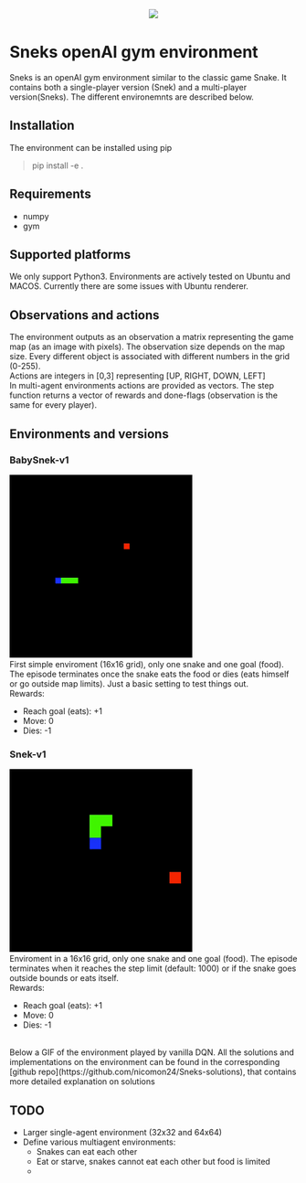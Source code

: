 <p align="center"><img src="http://i0.kym-cdn.com/photos/images/original/001/185/731/ed3.png" height="164"></p>

# Sneks openAI gym environment
Sneks is an openAI gym environment similar to the classic game Snake. It contains both a single-player version (Snek) and a multi-player version(Sneks). The different environemnts are described below.

## Installation
The environment can be installed using pip

> pip install -e .

## Requirements
- numpy
- gym

## Supported platforms
We only support Python3. Environments are actively tested on Ubuntu and MACOS. Currently there are some issues with Ubuntu renderer.

## Observations and actions
The environment outputs as an observation a matrix representing the game map (as an image with pixels). The observation size depends on the map size. Every different object is associated with different numbers in the grid (0-255).<br>
Actions are integers in [0,3] representing [UP, RIGHT, DOWN, LEFT]<br>
In multi-agent environments actions are provided as vectors. The step function returns a vector of rewards and done-flags (observation is the same for every player).

## Environments and versions

### BabySnek-v1
![babysnek][babysnek] <br>
First simple enviroment (16x16 grid), only one snake and one goal (food). The episode terminates once the snake eats the food or dies (eats himself or go outside map limits). Just a basic setting to test things out.<br>
Rewards:
- Reach goal (eats): +1
- Move: 0
- Dies: -1

[babysnek]: src/babysnek.gif?raw=true

### Snek-v1
![snek][snek] <br>
Enviroment in a 16x16 grid, only one snake and one goal (food). The episode terminates when it reaches the step limit (default: 1000) or if the snake goes outside bounds or eats itself.<br>
Rewards:
- Reach goal (eats): +1
- Move: 0
- Dies: -1
<br>
Below a GIF of the environment played by vanilla DQN. All the solutions and implementations on the environment can be found in the corresponding [github repo](https://github.com/nicomon24/Sneks-solutions), that contains more detailed explanation on solutions

[snek]: src/snek.gif?raw=true

## TODO
- Larger single-agent environment (32x32 and 64x64)
- Define various multiagent environments:
  - Snakes can eat each other
  - Eat or starve, snakes cannot eat each other but food is limited
  -
